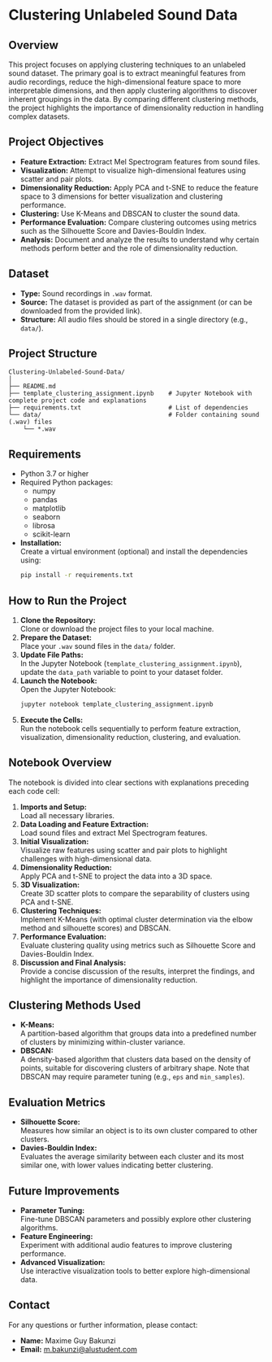 # Clustering Unlabeled Sound Data

## Overview
This project focuses on applying clustering techniques to an unlabeled sound dataset. The primary goal is to extract meaningful features from audio recordings, reduce the high-dimensional feature space to more interpretable dimensions, and then apply clustering algorithms to discover inherent groupings in the data. By comparing different clustering methods, the project highlights the importance of dimensionality reduction in handling complex datasets.

## Project Objectives
- **Feature Extraction:** Extract Mel Spectrogram features from sound files.
- **Visualization:** Attempt to visualize high-dimensional features using scatter and pair plots.
- **Dimensionality Reduction:** Apply PCA and t-SNE to reduce the feature space to 3 dimensions for better visualization and clustering performance.
- **Clustering:** Use K-Means and DBSCAN to cluster the sound data.
- **Performance Evaluation:** Compare clustering outcomes using metrics such as the Silhouette Score and Davies-Bouldin Index.
- **Analysis:** Document and analyze the results to understand why certain methods perform better and the role of dimensionality reduction.

## Dataset
- **Type:** Sound recordings in `.wav` format.
- **Source:** The dataset is provided as part of the assignment (or can be downloaded from the provided link).
- **Structure:** All audio files should be stored in a single directory (e.g., `data/`).

## Project Structure
```
Clustering-Unlabeled-Sound-Data/
│
├── README.md
├── template_clustering_assignment.ipynb    # Jupyter Notebook with complete project code and explanations
├── requirements.txt                        # List of dependencies
└── data/                                   # Folder containing sound (.wav) files
    └── *.wav
```

## Requirements
- Python 3.7 or higher
- Required Python packages:
  - numpy
  - pandas
  - matplotlib
  - seaborn
  - librosa
  - scikit-learn
- **Installation:**  
  Create a virtual environment (optional) and install the dependencies using:
  ```bash
  pip install -r requirements.txt
  ```

## How to Run the Project
1. **Clone the Repository:**  
   Clone or download the project files to your local machine.
2. **Prepare the Dataset:**  
   Place your `.wav` sound files in the `data/` folder.
3. **Update File Paths:**  
   In the Jupyter Notebook (`template_clustering_assignment.ipynb`), update the `data_path` variable to point to your dataset folder.
4. **Launch the Notebook:**  
   Open the Jupyter Notebook:
   ```bash
   jupyter notebook template_clustering_assignment.ipynb
   ```
5. **Execute the Cells:**  
   Run the notebook cells sequentially to perform feature extraction, visualization, dimensionality reduction, clustering, and evaluation.

## Notebook Overview
The notebook is divided into clear sections with explanations preceding each code cell:
1. **Imports and Setup:**  
   Load all necessary libraries.
2. **Data Loading and Feature Extraction:**  
   Load sound files and extract Mel Spectrogram features.
3. **Initial Visualization:**  
   Visualize raw features using scatter and pair plots to highlight challenges with high-dimensional data.
4. **Dimensionality Reduction:**  
   Apply PCA and t-SNE to project the data into a 3D space.
5. **3D Visualization:**  
   Create 3D scatter plots to compare the separability of clusters using PCA and t-SNE.
6. **Clustering Techniques:**  
   Implement K-Means (with optimal cluster determination via the elbow method and silhouette scores) and DBSCAN.
7. **Performance Evaluation:**  
   Evaluate clustering quality using metrics such as Silhouette Score and Davies-Bouldin Index.
8. **Discussion and Final Analysis:**  
   Provide a concise discussion of the results, interpret the findings, and highlight the importance of dimensionality reduction.

## Clustering Methods Used
- **K-Means:**  
  A partition-based algorithm that groups data into a predefined number of clusters by minimizing within-cluster variance.
- **DBSCAN:**  
  A density-based algorithm that clusters data based on the density of points, suitable for discovering clusters of arbitrary shape. Note that DBSCAN may require parameter tuning (e.g., `eps` and `min_samples`).

## Evaluation Metrics
- **Silhouette Score:**  
  Measures how similar an object is to its own cluster compared to other clusters.
- **Davies-Bouldin Index:**  
  Evaluates the average similarity between each cluster and its most similar one, with lower values indicating better clustering.

## Future Improvements
- **Parameter Tuning:**  
  Fine-tune DBSCAN parameters and possibly explore other clustering algorithms.
- **Feature Engineering:**  
  Experiment with additional audio features to improve clustering performance.
- **Advanced Visualization:**  
  Use interactive visualization tools to better explore high-dimensional data.


## Contact
For any questions or further information, please contact:
- **Name:** Maxime Guy Bakunzi
- **Email:** m.bakunzi@alustudent.com

